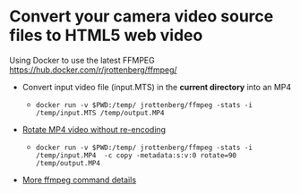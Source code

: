 # Convert your camera video source files to HTML5 web video

Using Docker to use the latest FFMPEG
https://hub.docker.com/r/jrottenberg/ffmpeg/

* Convert input video file (input.MTS) in the **current directory** into an MP4
  * `docker run -v $PWD:/temp/ jrottenberg/ffmpeg -stats -i /temp/input.MTS /temp/output.MP4`

* [Rotate MP4 video without re-encoding](https://stackoverflow.com/questions/25031557/rotate-mp4-videos-without-re-encoding)
  * `docker run -v $PWD:/temp/ jrottenberg/ffmpeg -stats -i /temp/input.MP4  -c copy -metadata:s:v:0 rotate=90 /temp/output.MP4`

* [More ffmpeg command details](../public/galleries/gallery-demo/media/videos/README.md)
